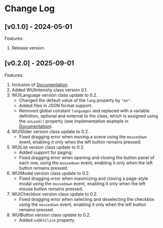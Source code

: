 # Change Log

## [v0.1.0] - 2024-05-01

Features:

1. Release version.

## [v0.2.0] - 2025-09-01

Features:

1. Inclusion of [Documentation](./README.md).
2. Added WUIIntensity class version 0.1.
3. WUILanguage version class update to 0.2.
	- Changed the default value of the `lang` property by `"en"`.
	- Added files in JSON format support.
	- Removed global constant `languages` and replaced with a variable definition, optional and external to the class, which is assigned using the `onLoad()` property (see implementation example in [Documentation](./README.md?#wuiLanguage)).
4. WUISlider version class update to 0.2.
	- Fixed dragging error when moving a scene using the `mousedown` event, enabling it only when the left button remains pressed.
5. WUIList version class update to 0.2.
	- Added support for paging.
	- Fixed dragging error when opening and closing the button panel of each row, using the `mousedown` event, enabling it only when the left button remains pressed.
6. WUIModal version class update to 0.2.
	- Fixed dragging error when maximizing and closing a page-style modal using the `mousedown` event, enabling it only when the left mouse button remains pressed.
7. WUICheckbox version class update to 0.2.
	- Fixed dragging error when selecting and deselecting the checkbox using the `mousedown` event, enabling it only when the left button remains pressed.
7. WUIButton version class update to 0.2.
	- Added `onDblClick` property.